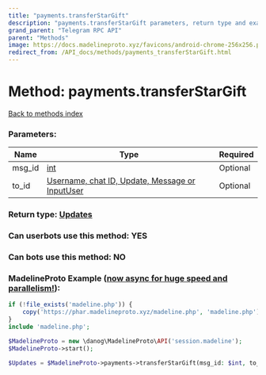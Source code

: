 ```yaml
---
title: "payments.transferStarGift"
description: "payments.transferStarGift parameters, return type and example"
grand_parent: "Telegram RPC API"
parent: "Methods"
image: https://docs.madelineproto.xyz/favicons/android-chrome-256x256.png
redirect_from: /API_docs/methods/payments_transferStarGift.html
---
```

# Method: payments.transferStarGift
[Back to methods index](index.html)



### Parameters:

| Name     |    Type       | Required |
|----------|---------------|----------|
|msg\_id|[int](/API_docs/types/int.html) | Optional|
|to\_id|[Username, chat ID, Update, Message or InputUser](/API_docs/types/InputUser.html) | Optional|


### Return type: [Updates](/API_docs/types/Updates.html)

### Can userbots use this method: **YES**

### Can bots use this method: **NO**


### MadelineProto Example ([now async for huge speed and parallelism!](https://docs.madelineproto.xyz/docs/ASYNC.html)):


```php
if (!file_exists('madeline.php')) {
    copy('https://phar.madelineproto.xyz/madeline.php', 'madeline.php');
}
include 'madeline.php';

$MadelineProto = new \danog\MadelineProto\API('session.madeline');
$MadelineProto->start();

$Updates = $MadelineProto->payments->transferStarGift(msg_id: $int, to_id: $InputUser, );
```

